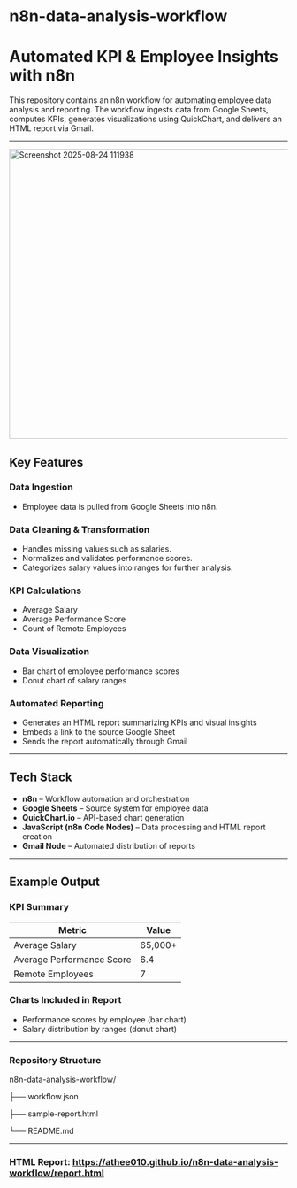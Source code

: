 # n8n-data-analysis-workflow
# Automated KPI & Employee Insights with n8n

This repository contains an n8n workflow for automating employee data analysis and reporting. The workflow ingests data from Google Sheets, computes KPIs, generates visualizations using QuickChart, and delivers an HTML report via Gmail.

---

<img width="1336" height="524" alt="Screenshot 2025-08-24 111938" src="https://github.com/user-attachments/assets/57f03732-b3b3-4784-aa6c-954478d4b31c" />


## Key Features

### Data Ingestion
- Employee data is pulled from Google Sheets into n8n.

### Data Cleaning & Transformation
- Handles missing values such as salaries.  
- Normalizes and validates performance scores.  
- Categorizes salary values into ranges for further analysis.  

### KPI Calculations
- Average Salary  
- Average Performance Score  
- Count of Remote Employees  

### Data Visualization
- Bar chart of employee performance scores  
- Donut chart of salary ranges  

### Automated Reporting
- Generates an HTML report summarizing KPIs and visual insights  
- Embeds a link to the source Google Sheet  
- Sends the report automatically through Gmail  

---

## Tech Stack

- **n8n** – Workflow automation and orchestration  
- **Google Sheets** – Source system for employee data  
- **QuickChart.io** – API-based chart generation  
- **JavaScript (n8n Code Nodes)** – Data processing and HTML report creation  
- **Gmail Node** – Automated distribution of reports  

---

## Example Output

### KPI Summary

| Metric                   | Value   |
|---------------------------|---------|
| Average Salary            | 65,000+ |
| Average Performance Score | 6.4     |
| Remote Employees          | 7       |

### Charts Included in Report
- Performance scores by employee (bar chart)  
- Salary distribution by ranges (donut chart)  

---

### Repository Structure

n8n-data-analysis-workflow/

├── workflow.json

├── sample-report.html

└── README.md



---



### HTML Report: https://athee010.github.io/n8n-data-analysis-workflow/report.html


